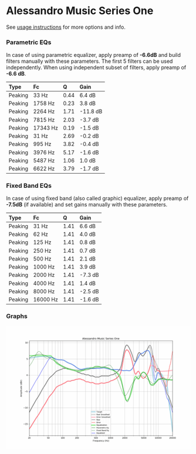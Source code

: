 # Alessandro Music Series One
See [usage instructions](https://github.com/jaakkopasanen/AutoEq#usage) for more options and info.

### Parametric EQs
In case of using parametric equalizer, apply preamp of **-6.6dB** and build filters manually
with these parameters. The first 5 filters can be used independently.
When using independent subset of filters, apply preamp of **-6.6 dB**.

| Type    | Fc       |    Q | Gain     |
|:--------|:---------|:-----|:---------|
| Peaking | 33 Hz    | 0.44 | 6.4 dB   |
| Peaking | 1758 Hz  | 0.23 | 3.8 dB   |
| Peaking | 2264 Hz  | 1.71 | -11.8 dB |
| Peaking | 7815 Hz  | 2.03 | -3.7 dB  |
| Peaking | 17343 Hz | 0.19 | -1.5 dB  |
| Peaking | 31 Hz    | 2.69 | -0.2 dB  |
| Peaking | 995 Hz   | 3.82 | -0.4 dB  |
| Peaking | 3976 Hz  | 5.17 | -1.6 dB  |
| Peaking | 5487 Hz  | 1.06 | 1.0 dB   |
| Peaking | 6622 Hz  | 3.79 | -1.7 dB  |

### Fixed Band EQs
In case of using fixed band (also called graphic) equalizer, apply preamp of **-7.5dB**
(if available) and set gains manually with these parameters.

| Type    | Fc       |    Q | Gain    |
|:--------|:---------|:-----|:--------|
| Peaking | 31 Hz    | 1.41 | 6.6 dB  |
| Peaking | 62 Hz    | 1.41 | 4.0 dB  |
| Peaking | 125 Hz   | 1.41 | 0.8 dB  |
| Peaking | 250 Hz   | 1.41 | 0.7 dB  |
| Peaking | 500 Hz   | 1.41 | 2.1 dB  |
| Peaking | 1000 Hz  | 1.41 | 3.9 dB  |
| Peaking | 2000 Hz  | 1.41 | -7.3 dB |
| Peaking | 4000 Hz  | 1.41 | 1.4 dB  |
| Peaking | 8000 Hz  | 1.41 | -2.5 dB |
| Peaking | 16000 Hz | 1.41 | -1.6 dB |

### Graphs
![](./Alessandro%20Music%20Series%20One.png)
